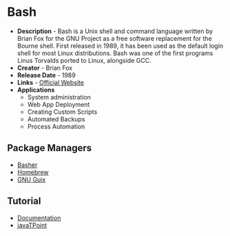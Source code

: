 # Bash

- **Description** - Bash is a Unix shell and command language written by Brian Fox for the GNU Project as a free software replacement for the Bourne shell. First released in 1989, it has been used as the default login shell for most Linux distributions. Bash was one of the first programs Linus Torvalds ported to Linux, alongside GCC.
- **Creator** - Brian Fox
- **Release Date** - 1989
- **Links** - [Official Website](https://www.gnu.org/software/bash/)
- **Applications**
  - System administration
  - Web App Deployment
  - Creating Custom Scripts
  - Automated Backups
  - Process Automation

## Package Managers

- [Basher](https://github.com/basherpm/basher)
- [Homebrew](https://brew.sh/)
- [GNU Guix](https://guix.gnu.org/)

## Tutorial

- [Documentation](https://www.gnu.org/software/bash/manual/)
- [javaTPoint](https://www.javatpoint.com/bash)
